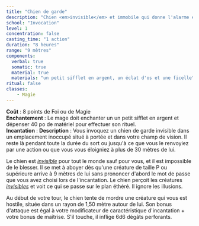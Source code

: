 ```yaml
---
title: "Chien de garde"
description: "Chien <em>invisible</em> et immobile qui donne l'alarme et attaque les intrus."
school: "Invocation"
level: 1
concentration: false
casting_time: "1 action"
duration: "8 heures"
range: "9 mètres"
components:
  verbal: true
  somatic: true
  material: true
  materials: "un petit sifflet en argent, un éclat d'os et une ficelle"
ritual: false
classes:
    - Magie
---
```

**Coût** : 8 points de Foi ou de Magie  
**Enchantement** : Le mage doit enchanter un un petit sifflet en argent et dépenser 40 po de matériel pour effectuer son rituel.  
**Incantation** : 
**Description** : Vous invoquez un chien de garde invisible dans un emplacement inoccupé situé à portée et dans votre champ de vision. Il reste là pendant toute la durée du sort ou jusqu'à ce que vous le renvoyiez par une action ou que vous vous éloigniez à plus de 30 mètres de lui.

Le chien est [_invisible_](/gerer-la-sante-du-personnage/#invisible) pour tout le monde sauf pour vous, et il est impossible de le blesser. Il se met à aboyer dès qu'une créature de taille P ou supérieure arrive à 9 mètres de lui sans prononcer d'abord le mot de passe que vous avez choisi lors de l'incantation. Le chien perçoit les créatures [_invisibles_](/gerer-la-sante-du-personnage/#invisible) et voit ce qui se passe sur le plan éthéré. Il ignore les illusions.

Au début de votre tour, le chien tente de mordre une créature qui vous est hostile, située dans un rayon de 1,50 mètre autour de lui. Son bonus d'attaque est égal à votre modificateur de caractéristique d'incantation + votre bonus de maîtrise. S'il touche, il inflige 6d6 dégâts perforants.  
